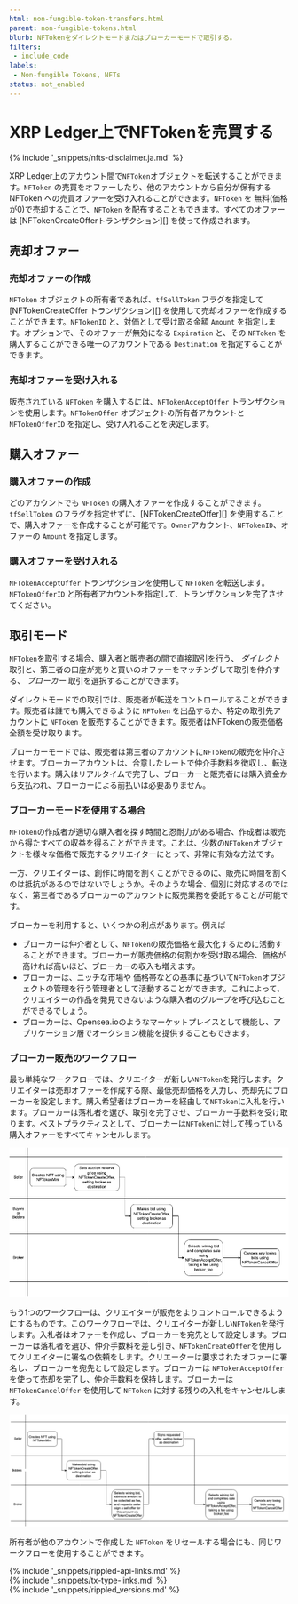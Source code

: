 ```yaml
---
html: non-fungible-token-transfers.html
parent: non-fungible-tokens.html
blurb: NFTokenをダイレクトモードまたはブローカーモードで取引する。
filters:
 - include_code
labels:
 - Non-fungible Tokens, NFTs
status: not_enabled
---
```


# XRP Ledger上でNFTokenを売買する
{% include '_snippets/nfts-disclaimer.ja.md' %}

XRP Ledger上のアカウント間で`NFToken`オブジェクトを転送することができます。`NFToken` の売買をオファーしたり、他のアカウントから自分が保有する NFToken への売買オファーを受け入れることができます。`NFToken` を 無料(価格が0)で売却することで、`NFToken` を配布することもできます。すべてのオファーは [NFTokenCreateOfferトランザクション][] を使って作成されます。


## 売却オファー


### 売却オファーの作成

`NFToken` オブジェクトの所有者であれば、`tfSellToken` フラグを指定して [NFTokenCreateOffer トランザクション][] を使用して売却オファーを作成することができます。`NFTokenID` と、対価として受け取る金額 `Amount` を指定します。オプションで、そのオファーが無効になる `Expiration` と、その `NFToken` を購入することができる唯一のアカウントである `Destination` を指定することができます。


### 売却オファーを受け入れる

販売されている `NFToken` を購入するには、`NFTokenAcceptOffer` トランザクションを使用します。`NFTokenOffer` オブジェクトの所有者アカウントと `NFTokenOfferID` を指定し、受け入れることを決定します。


## 購入オファー


### 購入オファーの作成

どのアカウントでも `NFToken` の購入オファーを作成することができます。`tfSellToken` のフラグを指定せずに、[NFTokenCreateOffer][] を使用することで、購入オファーを作成することが可能です。`Owner`アカウント、`NFTokenID`、オファーの `Amount` を指定します。


### 購入オファーを受け入れる

`NFTokenAcceptOffer` トランザクションを使用して `NFToken` を転送します。`NFTokenOfferID` と所有者アカウントを指定して、トランザクションを完了させてください。


## 取引モード

`NFToken`を取引する場合、購入者と販売者の間で直接取引を行う、 _ダイレクト_ 取引と、第三者の口座が売りと買いのオファーをマッチングして取引を仲介する、 _ブローカー_ 取引を選択することができます。

ダイレクトモードでの取引では、販売者が転送をコントロールすることができます。販売者は誰でも購入できるように `NFToken` を出品するか、特定の取引先アカウントに `NFToken` を販売することができます。販売者はNFTokenの販売価格全額を受け取ります。

ブローカーモードでは、販売者は第三者のアカウントに`NFToken`の販売を仲介させます。ブローカーアカウントは、合意したレートで仲介手数料を徴収し、転送を行います。購入はリアルタイムで完了し、ブローカーと販売者には購入資金から支払われ、ブローカーによる前払いは必要ありません。


### ブローカーモードを使用する場合

`NFToken`の作成者が適切な購入者を探す時間と忍耐力がある場合、作成者は販売から得たすべての収益を得ることができます。これは、少数の`NFToken`オブジェクトを様々な価格で販売するクリエイターにとって、非常に有効な方法です。

一方、クリエイターは、創作に時間を割くことができるのに、販売に時間を割くのは抵抗があるのではないでしょうか。そのような場合、個別に対応するのではなく、第三者であるブローカーのアカウントに販売業務を委託することが可能です。

ブローカーを利用すると、いくつかの利点があります。例えば

* ブローカーは仲介者として、`NFToken`の販売価格を最大化するために活動することができます。ブローカーが販売価格の何割かを受け取る場合、価格が高ければ高いほど、ブローカーの収入も増えます。
* ブローカーは、ニッチな市場や 価格帯などの基準に基づいて`NFToken`オブジェクトの管理を行う管理者として活動することができます。これによって、クリエイターの作品を発見できないような購入者のグループを呼び込むことができるでしょう。
* ブローカーは、Opensea.ioのようなマーケットプレイスとして機能し、アプリケーション層でオークション機能を提供することもできます。


### ブローカー販売のワークフロー

最も単純なワークフローでは、クリエイターが新しい`NFToken`を発行します。クリエイターは売却オファーを作成する際、最低売却価格を入力し、売却先にブローカーを設定します。購入希望者はブローカーを経由して`NFToken`に入札を行います。ブローカーは落札者を選び、取引を完了させ、ブローカー手数料を受け取ります。ベストプラクティスとして、ブローカーは`NFToken`に対して残っている購入オファーをすべてキャンセルします。


![Brokered Mode with Reserve](img/nft-brokered-mode-with-reserve.png)


もう1つのワークフローは、クリエイターが販売をよりコントロールできるようにするものです。このワークフローでは、クリエイターが新しい`NFToken`を発行します。入札者はオファーを作成し、ブローカーを宛先として設定します。ブローカーは落札者を選び、仲介手数料を差し引き、`NFTokenCreateOffer`を使用してクリエイターに署名の依頼をします。クリエーターは要求されたオファーに署名し、ブローカーを宛先として設定します。ブローカーは `NFTokenAcceptOffer` を使って売却を完了し、仲介手数料を保持します。ブローカーは `NFTokenCancelOffer` を使用して `NFToken` に対する残りの入札をキャンセルします。


![Brokered Mode without Reserve](img/nft-brokered-mode-without-reserve.png)


所有者が他のアカウントで作成した `NFToken` をリセールする場合にも、同じワークフローを使用することができます。


<!--{# common link defs #}-->
{% include '_snippets/rippled-api-links.md' %}			
{% include '_snippets/tx-type-links.md' %}			
{% include '_snippets/rippled_versions.md' %}
